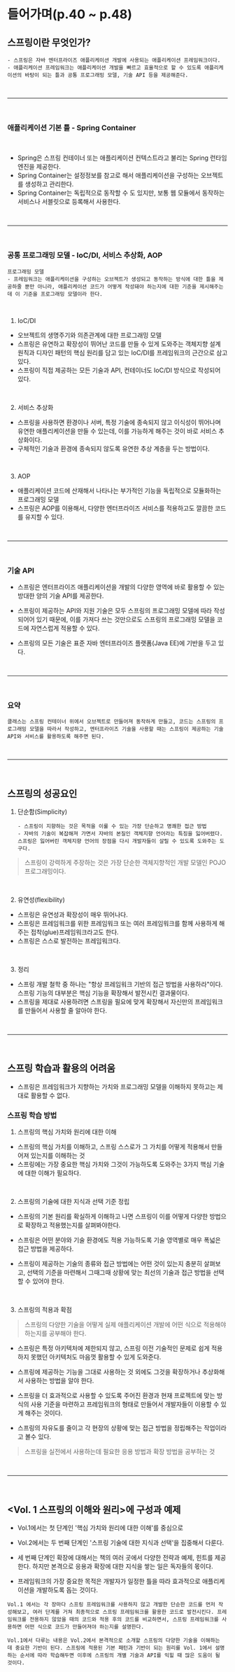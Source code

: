 # 들어가며(p.40 ~ p.48)

## 스프링이란 무엇인가?
    - 스프링은 자바 엔터프라이즈 애플리케이션 개발에 사용되는 애플리케이션 프레임워크이다.
    - 애플리케이션 프레임워크는 애플리케이션 개발을 빠르고 효율적으로 할 수 있도록 애플리케이션의 바탕이 되는 틀과 공통 프로그래밍 모델, 기술 API 등을 제공해준다.

<br />
<hr />
<br />

### 애플리케이션 기본 틀 - Spring Container

<br />

  - Spring은 스프링 컨테이너 또는 애플리케이션 컨텍스트라고 불리는 Spring 런타임 엔진을 제공한다.
  - Spring Container는 설정정보를 참고로 해서 애플리케이션을 구성하는 오브젝트를 생성하고 관리한다.
  - Spring Container는 독립적으로 동작할 수 도 있지만, 보통 웹 모듈에서 동작하는 서비스나 서블릿으로 등록해서 사용한다.

<br />
<hr />
<br />

### 공통 프로그래밍 모델 - IoC/DI, 서비스 추상화, AOP
  
  ```
  프로그래밍 모델
  - 프레임워크는 애플리케이션을 구성하는 오브젝트가 생성되고 동작하는 방식에 대한 틀을 제공하줄 뿐만 아니라, 애플리케이션 코드가 어떻게 작성돼야 하는지에 대한 기준을 제시해주는데 이 기준을 프로그래밍 모델이라 한다.
  ```

<br />

1. IoC/DI

  - 오브젝트의 생명주기와 의존관계에 대한 프로그래밍 모델
  - 스프링은 유연하고 확장성이 뛰어난 코드를 만들 수 있게 도와주는 객체지향 설계 원칙과 디자인 패턴의 핵심 원리를 담고 있는 IoC/DI를 프레임워크의 근간으로 삼고 있다.
  - 스프링이 직접 제공하는 모든 기술과 API, 컨테이너도 IoC/DI 방식으로 작성되어 있다.

<br />

2. 서비스 추상화
- 스프링을 사용하면 환경이나 서버, 특정 기술에 종속되지 않고 이식성이 뛰어나며 유연한 애플리케이션을 만들 수 있는데, 이를 가능하게 해주는 것이 바로 서비스 추상화이다.
- 구체적인 기술과 환경에 종속되지 않도록 유연한 추상 계층을 두는 방법이다.

<br />

3. AOP
- 애플리케이션 코드에 산재해서 나타나는 부가적인 기능을 독립적으로 모듈화하는 프로그래밍 모델
- 스프링은 AOP를 이용해서, 다양한 엔터프라이즈 서비스를 적용하고도 깔끔한 코드를 유지할 수 있다.

<br />
<hr />
<br />

### 기술 API

- 스프링은 엔터프라이즈 애플리케이션을 개발의 다양한 영역에 바로 활용할 수 있는 방대한 양의 기술 API를 제공한다.

- 스프링이 제공하는 API와 지원 기술은 모두 스프링의 프로그래밍 모델에 따라 작성되어어 있기 때문에, 이를 가져다 쓰는 것만으로도 스프링의 프로그래밍 모델을 코드에 자연스럽게 적용할 수 있다.

- 스프링의 모든 기술은 표준 자바 엔터프라이즈 플랫폼(Java EE)에 기반을 두고 있다.

<br />
<hr />
<br />

### 요약

    클래스는 스프링 컨테이너 위에서 오브젝트로 만들어져 동작하게 만들고, 코드는 스프링의 프로그래밍 모델을 따라서 작성하고, 엔터프라이즈 기술을 사용할 때는 스프링이 제공하는 기술 API와 서비스를 활용하도록 해주면 된다.

<br />
<hr />
<br />

## 스프링의 성공요인

1. 단순함(Simplicity)

    ```
    - 스프링이 지향하는 것은 목적을 이룰 수 있는 가장 단순하고 명쾌한 접근 방법
    - 자바의 기술이 복잡해져 가면서 자바의 본질인 객체지향 언어라는 특징을 잃어버렸다. 스프링은 잃어버린 객체지향 언어의 장점을 다시 개발자들이 살릴 수 있도록 도와주는 도구다.
    ```

> 스프링이 강력하게 주장하는 것은 가장 단순한 객체지향적인 개발 모델인 POJO 프로그래밍이다.

<br />

2. 유연성(flexibility)
- 스프링은 유연성과 확장성이 매우 뛰어나다.
- 스프링은 프레임워크를 위한 프레임워크 또는 여러 프레임워크를 함께 사용하게 해주는 접착(glue)프레임워크라고도 한다.
- 스프링은 스스로 발전하는 프레임워크다.

<br />

3. 정리
- 스프링 개발 철학 중 하나는 "항상 프레임워크 기반의 접근 방법을 사용하라"이다. 스프링 기능의 대부분은 핵심 기능을 확장해서 발전시킨 결과물이다.
- 스프링을 제대로 사용하려면 스프링을 필요에 맞게 확장해서 자신만의 프레임워크를 만들어서 사용할 줄 알아야 한다.

<br />
<hr />
<br />

## 스프링 학습과 활용의 어려움

- 스프링은 프레임워크가 지향하는 가치와 프로그래밍 모델을 이해하지 못하고는 제대로 활용할 수 없다.

### 스프링 학습 방법

1. 스프링의 핵심 가치와 원리에 대한 이해
- 스프링의 핵심 가치를 이해하고, 스프링 스스로가 그 가치를 어떻게 적용해서 만들어져 있는지를 이해하는 것
- 스프링에는 가장 중요한 핵심 가치와 그것이 가능하도록 도와주는 3가지 핵심 기술에 대한 이해가 필요하다.

<br />

2. 스프링의 기술에 대한 지식과 선택 기준 정립
- 스프링의 기본 원리를 확실하게 이해하고 나면 스프링이 이를 어떻게 다양한 방법으로 확장하고 적용했는지를 살펴봐야한다.

- 스프링은 어떤 분야와 기술 환경에도 적용 가능하도록 기술 영역별로 매우 폭넓은 접근 방법을 제공하다. 

- 스프링이 제공하는 기술의 종류와 접근 방법에는 어떤 것이 있는지 충분히 살펴보고, 선택의 기준을 마련해서 그때그때 상황에 맞는 최선의 기술과 접근 방법을 선택할 수 있어야 한다.

<br />

3. 스프링의 적용과 확점
  
  > 스프링의 다양한 기술을 어떻게 실제 애플리케이션 개발에 어떤 식으로 적용해야 하는지를 공부해야 한다.

  - 스프링은 특정 아키텍처에 제한되지 않고, 스프링  이전 기술적인 문제로 쉽게 적용하지 못했던 아키텍처도 마음껏 활용할 수 있게 도와준다.

  - 스프링에 제공하는 기능을 그대로 사용하는 것 외에도 그것을 확장하거나 추상화해서 사용하는 방법을 알야 한다.

  - 스프링을 더 효과적으로 사용할 수 있도록 주어진 환경과 현재 프로젝트에 맞는 방식의 사용 기준을 마련하고 프레임워크의 형태로 만들어서 개발자들이 이용할 수 있게 해주는 것이다.

  - 스프링의 자유도를 줄이고 각 현장의 상황에 맞는 접근 방법을 정립해주는 작업이라고 볼수 있다.

  > 스프링을 실전에서 사용하는데 필요한 응용 방법과 확장 방법을 공부하는 것


<br />
<hr />
<br />

## <Vol. 1 스프링의 이해와 원리>에 구성과 예제

- Vol.1에서는 첫 단계인 '핵심 가치와 원리에 대한 이해'를 중심으로

- Vol.2에서는 두 번째 단계인 '스프링 기술에 대한 지식과 선택'을 집중해서 다룬다.

- 세 번째 단계인 확장에 대해서는 책의 여러 곳에서 다양한 전략과 예제, 힌트를 제공한다. 하지만 본격으로 응용과 확장에 대한 지식을 쌓는 일은 독자들의 몫이다.

- 프레임워크의 가장 중요한 목적은 개발자가 일정한 틀을 따라 효과적으로 애플리케이션을 개발하도록 돕는 것이다.

```
Vol.1 에서는 각 장마다 스프링 프레임워크를 사용하지 않고 개발한 단순한 코드를 먼저 작성해보고, 여러 단계를 거쳐 최종적으로 스프링 프레임워크를 활용한 코드로 발전시킨다. 프레임워크를 전용하지 않았을 때의 코드와 적용 후의 코드를 비교하면서, 스프링 프레임워크를 사용하면 어떤 식으로 코드가 만들어져야 하는지를 설명한다. 

Vol.1에서 다루는 내용은 Vol.2에서 본격적으로 소개할 스프링의 다양한 기술을 이해하는 데 중요한 기반이 된다. 스프링에 적용된 기본 패턴과 기반이 되는 원리를 Vol. 1에서 설명하는 순서에 따라 학습해두면 이후에 스프링의 개별 기술과 API를 익힐 때 많은 도움이 될 것이다.
```

<br />
